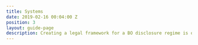 ```yaml
---
title: Systems
date: 2019-02-16 00:04:00 Z
position: 3
layout: guide-page
description: Creating a legal framework for a BO disclosure regime is only one element of a broader reform process. Facilitating BOT also requires the collection, storage, and sharing of data. This section offers guidance on how to review existing company information systems and develop them to enable the publication of BO registers.
---
```



